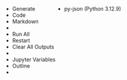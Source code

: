 <div data-keybinding-context="21" id="notebook-89f4d686-98d3-482e-acfa-db94cacb4e66" class="notebookOverlay notebook-editor notebook-editor-editable cell-title-toolbar-right cell-toolbar-click" data-parent-flow-to-element-id="notebook-editor-element-cdb34898-5d18-4cf5-a12c-7dc23715ff97" style="visibility: visible; display: block; position: absolute; overflow: hidden; top: 92px; left: 280px; width: 1640px; height: 594px;"><div class="notebook-toolbar-container" style="display: flex;"><div class="monaco-scrollable-element " role="presentation" style="position: relative; overflow: hidden;"><div class="notebook-toolbar-left" style="overflow: hidden;"><div class="monaco-toolbar"><div class="monaco-action-bar"><ul class="actions-container" role="toolbar"><li class="action-item menu-entry notebook-action-view-item" role="presentation" custom-hover="true"><a class="action-label codicon codicon-sparkle" role="button" aria-label="Start Chat to Generate Code (Ctrl+I)" tabindex="0"></a><a class="notebook-label">Generate</a></li><li class="action-item menu-entry notebook-action-view-item" role="presentation" custom-hover="true"><a class="action-label codicon codicon-add" role="button" aria-label="Add Code Cell"></a><a class="notebook-label">Code</a></li><li class="action-item menu-entry notebook-action-view-item" role="presentation" custom-hover="true"><a class="action-label codicon codicon-add" role="button" aria-label="Add Markdown Cell"></a><a class="notebook-label">Markdown</a></li><li class="action-item disabled" role="presentation"><a class="action-label codicon separator disabled" role="checkbox" aria-disabled="true" aria-label="" aria-checked="false"></a></li><li class="action-item menu-entry notebook-action-view-item" role="presentation" custom-hover="true"><a class="action-label codicon codicon-notebook-execute-all" role="button" aria-label="Run All"></a><a class="notebook-label">Run All</a></li><li class="action-item menu-entry notebook-action-view-item" role="presentation" custom-hover="true"><a class="action-label icon" role="button" aria-label="Restart Kernel" style="background-image: url(&quot;vscode-remote-resource://127.0.0.1:50325/stable-6609ac3d66f4eade5cf376d1cb76f13985724bcb/vscode-remote-resource?path=%2Fhome%2Fcrimson%2F.vscode-server%2Fextensions%2Fms-toolsai.jupyter-2025.2.0-linux-x64%2Fresources%2Fdark%2Frestart-kernel.svg&amp;tkn=2880279257-2884028022-2171033105-507336707&quot;);"></a><a class="notebook-label">Restart</a></li><li class="action-item menu-entry notebook-action-view-item" role="presentation" custom-hover="true"><a class="action-label codicon codicon-notebook-clear" role="button" aria-label="Clear All Outputs"></a><a class="notebook-label">Clear All Outputs</a></li><li class="action-item disabled" role="presentation"><a class="action-label codicon separator disabled" role="checkbox" aria-disabled="true" aria-label="" aria-checked="false"></a></li><li class="action-item menu-entry notebook-action-view-item" role="presentation" custom-hover="true"><a class="action-label codicon codicon-variable-group" role="button" aria-label="Open Jupyter Variables View"></a><a class="notebook-label">Jupyter Variables</a></li><li class="action-item menu-entry notebook-action-view-item" role="presentation" custom-hover="true"><a class="action-label codicon codicon-list-unordered" role="button" aria-label="Show Table Of Contents (Outline View)"></a><a class="notebook-label">Outline</a></li><li class="action-item" role="presentation"><div class="monaco-dropdown"><div class="dropdown-label"><a class="action-label codicon codicon-toolbar-more" custom-hover="true" aria-label="More Actions..."></a></div></div></li></ul></div></div></div><div role="presentation" aria-hidden="true" class="invisible scrollbar horizontal" style="position: absolute;"><div class="slider" style="position: absolute; top: 0px; left: 0px; height: 3px; transform: translate3d(0px, 0px, 0px); contain: strict;"></div></div><div role="presentation" aria-hidden="true" class="invisible scrollbar vertical" style="position: absolute;"><div class="slider" style="position: absolute; top: 0px; left: 0px; width: 10px; transform: translate3d(0px, 0px, 0px); contain: strict;"></div></div></div><div class="notebook-toolbar-right"><div class="monaco-toolbar"><div class="monaco-action-bar"><ul class="actions-container" role="toolbar"><li class="action-item kernel-action-view-item" role="presentation" custom-hover="true"><a class="action-label codicon codicon-notebook-kernel-select" role="button" aria-label="~/miniconda3/envs/py-json/bin/python" tabindex="0"></a><a class="kernel-label">py-json (Python 3.12.9)</a></li></ul></div></div></div></div><div class="notebook-sticky-scroll-container"></div><div class="cell-list-container" style="width: 1640px; height: 568px;"><style type="text/css" media="screen">
		.notebook-editor {
			--notebook-cell-output-font-size: 14px;
			--notebook-cell-input-preview-font-size: 14px;
			--notebook-cell-input-preview-font-family: Consolas, 'Courier New', monospace;
		}
		
.notebookOverlay .cell-list-container > .monaco-list > .monaco-scrollable-element > .monaco-list-rows > .markdown-cell-row div.cell.code { margin-left: 44px; }

			.monaco-workbench .notebookOverlay .monaco-list .monaco-list-row .cell-focus-indicator-left .codeOutput-focus-indicator {
				border-left: 3px solid transparent;
				border-radius: 4px;
				width: 0px;
				margin-left: 4px;
				border-color: var(--vscode-notebook-inactiveFocusedCellBorder) !important;
			}

			.monaco-workbench .notebookOverlay .monaco-list .monaco-list-row.focused .cell-focus-indicator-left .codeOutput-focus-indicator-container,
			.monaco-workbench .notebookOverlay .monaco-list .monaco-list-row .cell-output-hover .cell-focus-indicator-left .codeOutput-focus-indicator-container,
			.monaco-workbench .notebookOverlay .monaco-list .monaco-list-row .markdown-cell-hover .cell-focus-indicator-left .codeOutput-focus-indicator-container,
			.monaco-workbench .notebookOverlay .monaco-list .monaco-list-row:hover .cell-focus-indicator-left .codeOutput-focus-indicator-container {
				display: block;
			}

			.monaco-workbench .notebookOverlay .monaco-list .monaco-list-row .cell-focus-indicator-left .codeOutput-focus-indicator-container:hover .codeOutput-focus-indicator {
				border-left: 5px solid transparent;
				margin-left: 3px;
			}
			

			.monaco-workbench .notebookOverlay .monaco-list .monaco-list-row.focused .cell-inner-container.cell-output-focus .cell-focus-indicator-left .codeOutput-focus-indicator,
			.monaco-workbench .notebookOverlay .monaco-list:focus-within .monaco-list-row.focused .cell-inner-container .cell-focus-indicator-left .codeOutput-focus-indicator {
				border-color: var(--vscode-notebook-focusedCellBorder) !important;
			}

			.monaco-workbench .notebookOverlay .monaco-list .monaco-list-row .cell-inner-container .cell-focus-indicator-left .output-focus-indicator {
				margin-top: 3px;
			}
			
.monaco-workbench .notebookOverlay > .cell-list-container > .monaco-list > .monaco-scrollable-element > .monaco-list-rows > .monaco-list-row .cell-bottom-toolbar-container { display: flex; }
.monaco-workbench .notebookOverlay > .cell-list-container > .monaco-list > .monaco-scrollable-element > .monaco-list-rows > .view-zones .cell-list-top-cell-toolbar-container { display: flex; }
.notebookOverlay .cell-list-container > .monaco-list > .monaco-scrollable-element > .monaco-list-rows > .code-cell-row div.cell.code { margin-left: 44px; }
.notebookOverlay .cell-list-container > .monaco-list > .monaco-scrollable-element > .monaco-list-rows > .view-zones .code-cell-row div.cell.code { margin-left: 44px; }
.notebookOverlay .cell-list-container > .monaco-list > .monaco-scrollable-element > .monaco-list-rows > .view-zones .code-cell-row div.cell { margin-right: 16px; }
.notebookOverlay .cell-list-container > .monaco-list > .monaco-scrollable-element > .monaco-list-rows > .monaco-list-row div.cell { margin-right: 16px; }
.notebookOverlay .cell-list-container > .monaco-list > .monaco-scrollable-element > .monaco-list-rows > .monaco-list-row > .cell-inner-container { padding-top: 6px; }
.notebookOverlay .cell-list-container > .monaco-list > .monaco-scrollable-element > .monaco-list-rows > .markdown-cell-row > .cell-inner-container { padding-bottom: 6px; padding-top: 6px; }
.notebookOverlay .cell-list-container > .monaco-list > .monaco-scrollable-element > .monaco-list-rows > .markdown-cell-row > .cell-inner-container.webview-backed-markdown-cell { padding: 0; }
.notebookOverlay .cell-list-container > .monaco-list > .monaco-scrollable-element > .monaco-list-rows > .markdown-cell-row > .webview-backed-markdown-cell.markdown-cell-edit-mode .cell.code { padding-bottom: 6px; padding-top: 6px; }
.notebookOverlay .output { margin: 0px 16px 0px 44px; }
.notebookOverlay .output { width: calc(100% - 60px); }
.notebookOverlay .cell-list-container > .monaco-list > .monaco-scrollable-element > .monaco-list-rows > .monaco-list-row .cell-comment-container { left: 44px; }
.notebookOverlay .cell-list-container > .monaco-list > .monaco-scrollable-element > .monaco-list-rows > .monaco-list-row .cell-comment-container { width: calc(100% - 60px); }
.monaco-workbench .notebookOverlay .output .output-collapse-container .expandButton { left: -36px; }
.monaco-workbench .notebookOverlay .output .output-collapse-container .expandButton {
			position: absolute;
			width: 36px;
			padding: 6px 0px;
		}
.notebookOverlay .output-show-more-container { margin: 0px 16px 0px 44px; }
.notebookOverlay .output-show-more-container { width: calc(100% - 60px); }
.notebookOverlay .cell-list-container > .monaco-list > .monaco-scrollable-element > .monaco-list-rows > .monaco-list-row div.cell.markdown { padding-left: 36px; }
.monaco-workbench .notebookOverlay > .cell-list-container .notebook-folding-indicator { left: 16px; }
.notebookOverlay > .cell-list-container .notebook-folded-hint { left: 52px; }
.notebookOverlay .monaco-list .monaco-list-row :not(.webview-backed-markdown-cell) .cell-focus-indicator-top { height: 6px; }
.notebookOverlay .monaco-list .monaco-list-row .cell-focus-indicator-side { bottom: 18px; }
.notebookOverlay .monaco-list .monaco-list-row.code-cell-row .cell-focus-indicator-left { width: 44px; }
.notebookOverlay .monaco-list .monaco-list-row.markdown-cell-row .cell-focus-indicator-left { width: 8px; }
.notebookOverlay .monaco-list .monaco-list-row .cell-focus-indicator.cell-focus-indicator-right { width: 16px; }
.notebookOverlay .monaco-list .monaco-list-row .cell-focus-indicator-bottom { height: 6px; }
.notebookOverlay .monaco-list .monaco-list-row .cell-shadow-container-bottom { top: 6px; }

			.notebookOverlay .monaco-list .monaco-list-row:has(+ .monaco-list-row.selected) .cell-focus-indicator-bottom {
				height: 24px;
			}
		

			.notebookOverlay .monaco-list .monaco-list-row.code-cell-row.nb-multiCellHighlight:has(+ .monaco-list-row.nb-multiCellHighlight) .cell-focus-indicator-bottom {
				height: 24px;
				background-color: var(--vscode-notebook-symbolHighlightBackground) !important;
			}

			.notebookOverlay .monaco-list .monaco-list-row.markdown-cell-row.nb-multiCellHighlight:has(+ .monaco-list-row.nb-multiCellHighlight) .cell-focus-indicator-bottom {
				height: 18px;
				background-color: var(--vscode-notebook-symbolHighlightBackground) !important;
			}
		

			.monaco-workbench .notebookOverlay > .cell-list-container > .monaco-list > .monaco-scrollable-element > .monaco-list-rows > .monaco-list-row .input-collapse-container .cell-collapse-preview {
				line-height: 28px;
			}

			.monaco-workbench .notebookOverlay > .cell-list-container > .monaco-list > .monaco-scrollable-element > .monaco-list-rows > .monaco-list-row .input-collapse-container .cell-collapse-preview .monaco-tokenized-source {
				max-height: 28px;
			}
		
.monaco-workbench .notebookOverlay > .cell-list-container > .monaco-list > .monaco-scrollable-element > .monaco-list-rows > .monaco-list-row .cell-bottom-toolbar-container .monaco-toolbar { height: 18px }
.monaco-workbench .notebookOverlay > .cell-list-container > .monaco-list > .monaco-scrollable-element > .monaco-list-rows > .view-zones .cell-list-top-cell-toolbar-container .monaco-toolbar { height: 18px }
.monaco-workbench .notebookOverlay.cell-title-toolbar-right > .cell-list-container > .monaco-list > .monaco-scrollable-element > .monaco-list-rows > .monaco-list-row .cell-title-toolbar {
			right: 42px;
		}
		.monaco-workbench .notebookOverlay.cell-title-toolbar-left > .cell-list-container > .monaco-list > .monaco-scrollable-element > .monaco-list-rows > .monaco-list-row .cell-title-toolbar {
			left: 60px;
		}
		.monaco-workbench .notebookOverlay.cell-title-toolbar-hidden > .cell-list-container > .monaco-list > .monaco-scrollable-element > .monaco-list-rows > .monaco-list-row .cell-title-toolbar {
			display: none;
		}

		.monaco-workbench .notebookOverlay .output > div.foreground.output-inner-container {
			padding: 4px 8px;
		}
		.monaco-workbench .notebookOverlay > .cell-list-container > .monaco-list > .monaco-scrollable-element > .monaco-list-rows > .monaco-list-row .output-collapse-container {
			padding: 4px 8px;
		}
		

		.monaco-workbench .notebookOverlay .cell-chat-part {
			margin: 0 16px 6px 4px;
		}
		</style><div class="cell-list-insertion-indicator" style="opacity: 0;"></div><div class="monaco-list list_id_5 mouse-support selection-single element-focused last-focused" tabindex="0" role="list" aria-label="Notebook
Use Alt+F1 for accessibility help" aria-multiselectable="true" data-keybinding-context="22" style="visibility: initial;" aria-activedescendant="list_id_5_2"><div class="monaco-scrollable-element " role="presentation" style="position: relative; overflow: hidden;"><div class="monaco-list-rows" style="overflow: hidden; left: 0px; top: 0px; height: 3468px;"><div id="77a5ae33-e686-4c66-9f29-e3485311893e" style="height: 13986px; position: absolute; width: 100%; top: -4849px; visibility: visible;"><iframe name="77a5ae33-e686-4c66-9f29-e3485311893e" class="webview ready" sandbox="allow-scripts allow-same-origin allow-forms allow-pointer-lock allow-downloads" allow="cross-origin-isolated; autoplay; clipboard-read; clipboard-write" style="border: none; width: 100%; height: 100%; pointer-events: auto;" src="vscode-webview://1fr927lugiqfc23fga02vsi01nboo650rr3ao07b3u2h1mpjs7ou/index.html?id=77a5ae33-e686-4c66-9f29-e3485311893e&amp;origin=d9235619-2e99-424e-9c0b-298ea829f913&amp;swVersion=4&amp;extensionId=&amp;platform=electron&amp;vscode-resource-base-authority=vscode-resource.vscode-cdn.net&amp;parentOrigin=vscode-file%3A%2F%2Fvscode-app&amp;remoteAuthority=wsl%2Bubuntu-22.04&amp;purpose=notebookRenderer"></iframe></div><div class="view-zones" role="presentation" aria-hidden="true" style="position: absolute; width: 100%;"><div notebook-view-zone="1" style="position: absolute; width: 100%; display: block; top: 0px; height: 18px;"><div class="cell-list-top-cell-toolbar-container emptyNotebook"><div class="monaco-toolbar"><div class="monaco-action-bar"><ul class="actions-container" role="toolbar"><li class="action-item menu-entry" role="presentation" custom-hover="true"><a class="action-label" role="button" aria-label="Start Chat to Generate Code" tabindex="0"><span class="codicon codicon-sparkle"></span> Generate</a></li><li class="action-item menu-entry" role="presentation" custom-hover="true"><a class="action-label" role="button" aria-label="Add Code Cell"><span class="codicon codicon-add"></span> Code</a></li><li class="action-item menu-entry" role="presentation" custom-hover="true"><a class="action-label" role="button" aria-label="Add Markdown Cell"><span class="codicon codicon-add"></span> Markdown</a></li></ul></div></div></div></div></div><div class="webview-cover" style="display: none; height: 594px; width: 1640px; transform: translateY(0px);"></div><div class="monaco-list-row markdown-cell-row" role="listitem" data-index="0" data-last-element="false" data-parity="even" aria-setsize="8" aria-posinset="1" id="list_id_5_0" aria-selected="false" aria-label="markdown cell" aria-describedby="aria-markup-cell-edd8dea8-b570-4bee-be6d-30b0d51aeacb" draggable="false" style="top: 18px;"><div class="cell-inner-container webview-backed-markdown-cell cell-has-toolbar-actions" data-keybinding-context="61"><div class="cell-title-toolbar" style="top: -14px;"><div class="monaco-toolbar"><div class="monaco-action-bar"><ul class="actions-container" role="toolbar"><li class="action-item menu-entry" role="presentation" custom-hover="true"><a class="action-label codicon codicon-notebook-execute" role="button" aria-label="Run Cells In Section" tabindex="0"></a></li><li class="action-item menu-entry" role="presentation" custom-hover="true"><a class="action-label codicon codicon-notebook-edit" role="button" aria-label="Edit Cell (Enter)"></a></li><li class="action-item menu-entry" role="presentation" custom-hover="true"><a class="action-label codicon codicon-notebook-split-cell" role="button" aria-label="Split Cell (Ctrl+Shift+-)"></a></li><li class="action-item" role="presentation"><div class="monaco-dropdown"><div class="dropdown-label"><a class="action-label codicon codicon-toolbar-more" custom-hover="true" aria-label="More Actions..."></a></div></div></li></ul></div></div><div class="monaco-toolbar cell-delete-toolbar"><div class="monaco-action-bar"><ul class="actions-container" role="toolbar"><li class="action-item menu-entry" role="presentation" custom-hover="true"><a class="action-label codicon codicon-notebook-delete-cell" role="button" aria-label="Delete Cell (D D)" tabindex="0"></a></li></ul></div></div></div><div class="cell-focus-indicator cell-focus-indicator-top"></div><div class="cell-focus-indicator cell-focus-indicator-side cell-focus-indicator-left" style="height: 110px; transform: translateY(6px);"><div class="notebook-folding-indicator mouseover" style=""><span class="codicon codicon-notebook-expanded"></span></div><div class="codeOutput-focus-indicator-container" style="height: 98px;"><div class="codeOutput-focus-indicator code-focus-indicator"></div></div><div class="codeOutput-focus-indicator-container"><div class="codeOutput-focus-indicator output-focus-indicator"></div></div></div><div class="cell-focus-indicator cell-focus-indicator-side cell-focus-indicator-right" style="height: 110px; transform: translateY(6px);"></div><div class="cell code"><div class="cell-editor-part" style="display: none;" aria-hidden="true"><div class="cell-chat-part"></div><div class="cell-editor-container" style="--vscode-editorCodeLens-lineHeight: 16px; --vscode-editorCodeLens-fontSize: 12px; --vscode-editorCodeLens-fontFeatureSettings: &quot;liga&quot; off, &quot;calt&quot; off;"></div><div class="cell-statusbar-container" tabindex="-1" style="width: 1580px;"><div class="cell-status-left"><div class="cell-contributed-items cell-contributed-items-left"></div></div><div class="cell-status-right"><div class="cell-contributed-items cell-contributed-items-right"><div class="cell-status-item cell-status-item-has-command" aria-label="markdown" role="" custom-hover="true" tabindex="0" style="max-width: 790px;">markdown</div></div></div></div></div><div class="input-collapse-container" aria-hidden="true" style="display: none;"></div></div><div class="cell-comment-container review-widget" style="top: 110px;"></div><div class="cell markdown" id="aria-markup-cell-edd8dea8-b570-4bee-be6d-30b0d51aeacb" aria-hidden="false" style="height: 1px; overflow: hidden; position: absolute; top: 100000px; left: 10000px;"></div><div class="cell-bottom-toolbar-container" style="transform: translateY(101px);"><div class="monaco-toolbar"><div class="monaco-action-bar"><ul class="actions-container" role="toolbar"><li class="action-item menu-entry" role="presentation" custom-hover="true"><a class="action-label" role="button" aria-label="Start Chat to Generate Code (Ctrl+I)" tabindex="0"><span class="codicon codicon-sparkle"></span> Generate</a></li><li class="action-item menu-entry" role="presentation" custom-hover="true"><a class="action-label" role="button" aria-label="Add Code Cell"><span class="codicon codicon-add"></span> Code</a></li><li class="action-item menu-entry" role="presentation" custom-hover="true"><a class="action-label" role="button" aria-label="Add Markdown Cell"><span class="codicon codicon-add"></span> Markdown</a></li></ul></div></div></div><div class="cell-focus-indicator cell-focus-indicator-bottom" style="transform: translateY(110px);"></div><div class="notebook-folded-hint" aria-hidden="true" style="display: none;"></div></div><div class="cell-decoration"></div></div><div class="monaco-list-row markdown-cell-row" role="listitem" data-index="1" data-last-element="false" data-parity="odd" aria-setsize="8" aria-posinset="2" id="list_id_5_1" aria-selected="false" aria-label="markdown cell" aria-describedby="aria-markup-cell-040088ab-d7fc-402b-8ab9-ecba28d13362" draggable="false" style="top: 146px;"><div class="cell-inner-container webview-backed-markdown-cell cell-has-toolbar-actions markdown-cell-edit-mode" data-keybinding-context="164"><div class="cell-title-toolbar" style="top: -14px;"><div class="monaco-toolbar"><div class="monaco-action-bar"><ul class="actions-container" role="toolbar"><li class="action-item menu-entry" role="presentation" custom-hover="true"><a class="action-label codicon codicon-notebook-execute" role="button" aria-label="Run Cells In Section" tabindex="0"></a></li><li class="action-item menu-entry" role="presentation" custom-hover="true"><a class="action-label codicon codicon-notebook-stop-edit" role="button" aria-label="Stop Editing Cell (Ctrl+Alt+Enter)"></a></li><li class="action-item menu-entry" role="presentation" custom-hover="true"><a class="action-label codicon codicon-notebook-split-cell" role="button" aria-label="Split Cell (Ctrl+Shift+-)"></a></li><li class="action-item" role="presentation"><div class="monaco-dropdown"><div class="dropdown-label"><a class="action-label codicon codicon-toolbar-more" custom-hover="true" aria-label="More Actions..."></a></div></div></li></ul></div></div><div class="monaco-toolbar cell-delete-toolbar"><div class="monaco-action-bar"><ul class="actions-container" role="toolbar"><li class="action-item menu-entry" role="presentation" custom-hover="true"><a class="action-label codicon codicon-notebook-delete-cell" role="button" aria-label="Delete Cell (D D)" tabindex="0"></a></li></ul></div></div></div><div class="cell-focus-indicator cell-focus-indicator-top"></div><div class="cell-focus-indicator cell-focus-indicator-side cell-focus-indicator-left" style="height: 107px; transform: translateY(6px);"><div class="notebook-folding-indicator mouseover" style=""><span class="codicon codicon-notebook-expanded"></span></div><div class="codeOutput-focus-indicator-container" style="height: 95px;"><div class="codeOutput-focus-indicator code-focus-indicator"></div></div><div class="codeOutput-focus-indicator-container"><div class="codeOutput-focus-indicator output-focus-indicator"></div></div></div><div class="cell-focus-indicator cell-focus-indicator-side cell-focus-indicator-right" style="height: 107px; transform: translateY(6px);"></div><div class="cell code"><div class="cell-editor-part" style="" data-keybinding-context="193"><div class="cell-chat-part"></div><div class="cell-editor-container" style="--vscode-editorCodeLens-lineHeight: 16px; --vscode-editorCodeLens-fontSize: 12px; --vscode-editorCodeLens-fontFeatureSettings: &quot;liga&quot; off, &quot;calt&quot; off;" data-keybinding-context="194" data-mode-id="markdown"><div class="monaco-editor no-user-select  showUnused showDeprecated vs-dark" role="code" data-uri="vscode-notebook-cell://wsl%2Bubuntu-22.04/home/crimson/manager/crimson/py-json/example/dumps/object_safe.ipynb#X13sdnNjb2RlLXJlbW90ZQ%3D%3D" style="width: 1580px; height: 73px;"><div data-mprt="3" class="overflow-guard" style="width: 1580px; height: 73px;"><textarea data-mprt="7" class="inputarea monaco-mouse-cursor-text" wrap="off" autocorrect="off" autocapitalize="off" autocomplete="off" spellcheck="false" aria-label="The editor is not accessible at this time. To enable screen reader optimized mode, use Shift+Alt+F1" aria-required="false" tabindex="0" role="textbox" aria-roledescription="editor" aria-multiline="true" aria-autocomplete="both" style="tab-size: 30.7969px; font-family: Consolas, &quot;Courier New&quot;, monospace; font-weight: normal; font-size: 14px; font-feature-settings: &quot;liga&quot; 0, &quot;calt&quot; 0; font-variation-settings: normal; line-height: 19px; letter-spacing: 0px; top: 50px; left: 430px; width: 1px; height: 1px;"></textarea><div style="position: absolute; top: 0px; left: 0px; width: 0px; height: 0px;" class="monaco-editor-background textAreaCover margin"></div><div class="margin" role="presentation" aria-hidden="true" style="position: absolute; transform: translate3d(0px, 0px, 0px); contain: strict; top: 0px; height: 73px; width: 58px;"><div class="glyph-margin" style="left: 0px; width: 19px; height: 73px;"></div><div class="margin-view-zones" role="presentation" aria-hidden="true" style="position: absolute;"></div><div class="margin-view-overlays" role="presentation" aria-hidden="true" style="position: absolute; font-family: Consolas, &quot;Courier New&quot;, monospace; font-weight: normal; font-size: 14px; font-feature-settings: &quot;liga&quot; 0, &quot;calt&quot; 0; font-variation-settings: normal; line-height: 19px; letter-spacing: 0px; width: 58px; height: 73px;"><div style="top:12px;height:19px;"><div class="line-numbers" style="left:19px;width:23px;">1</div></div><div style="top:31px;height:19px;"><div class="line-numbers" style="left:19px;width:23px;">2</div></div><div style="top:50px;height:19px;"><div class="current-line" style="width:58px"></div><div class="line-numbers active-line-number" style="left:19px;width:23px;">3</div></div></div><div class="glyph-margin-widgets" style="position: absolute; top: 0px;"></div></div><div class="monaco-scrollable-element editor-scrollable vs-dark" role="presentation" data-mprt="6" style="position: absolute; overflow: hidden; left: 58px; width: 1522px; height: 73px;"><div class="lines-content monaco-editor-background" style="position: absolute; overflow: hidden; width: 1.67772e+07px; height: 1.67772e+07px; transform: translate3d(0px, 0px, 0px); contain: strict; top: 0px; left: 0px;"><div class="view-overlays" role="presentation" aria-hidden="true" style="position: absolute; font-family: Consolas, &quot;Courier New&quot;, monospace; font-weight: normal; font-size: 14px; font-feature-settings: &quot;liga&quot; 0, &quot;calt&quot; 0; font-variation-settings: normal; line-height: 19px; letter-spacing: 0px; height: 0px; width: 1522px;"><div style="top:12px;height:19px;"></div><div style="top:31px;height:19px;"></div><div style="top:50px;height:19px;"></div></div><div role="presentation" aria-hidden="true" class="view-rulers"></div><div class="view-zones" role="presentation" aria-hidden="true" style="position: absolute;"></div><div class="view-lines monaco-mouse-cursor-text" role="presentation" aria-hidden="true" data-mprt="8" style="position: absolute; font-family: Consolas, &quot;Courier New&quot;, monospace; font-weight: normal; font-size: 14px; font-feature-settings: &quot;liga&quot; 0, &quot;calt&quot; 0; font-variation-settings: normal; line-height: 19px; letter-spacing: 0px; width: 1522px; height: 73px;"><div style="top:12px;height:19px;" class="view-line"><span><span class="mtk6 mtkb">###&nbsp;Setup</span></span></div><div style="top:31px;height:19px;" class="view-line"><span><span></span></span></div><div style="top:50px;height:19px;" class="view-line"><span><span class="mtk1">필요한&nbsp;모듈을을&nbsp;import하고,&nbsp;test용&nbsp;data를&nbsp;준비한다.</span></span></div></div><div data-mprt="1" class="contentWidgets" style="position: absolute; top: 0px;"></div><div role="presentation" aria-hidden="true" class="cursors-layer cursor-line-style cursor-solid"><div class="cursor  monaco-mouse-cursor-text " style="height: 19px; top: 50px; left: 371px; font-family: Consolas, &quot;Courier New&quot;, monospace; font-weight: normal; font-size: 14px; font-feature-settings: &quot;liga&quot; 0, &quot;calt&quot; 0; font-variation-settings: normal; line-height: 19px; letter-spacing: 0px; display: block; visibility: hidden; padding-left: 1px; width: 2px;"></div></div></div><div role="presentation" aria-hidden="true" class="invisible scrollbar horizontal" style="position: absolute; width: 1508px; height: 12px; left: 0px; bottom: 0px;"><div class="slider" style="position: absolute; top: 0px; left: 0px; height: 12px; transform: translate3d(0px, 0px, 0px); contain: strict; width: 1508px;"></div></div><canvas class="decorationsOverviewRuler" aria-hidden="true" width="0" height="0" style="position: absolute; transform: translate3d(0px, 0px, 0px); contain: strict; top: 0px; right: 0px; width: 14px; height: 73px; display: none;"></canvas><div role="presentation" aria-hidden="true" class="invisible scrollbar vertical" style="position: absolute; width: 14px; height: 73px; right: 0px; top: 0px;"><div class="slider" style="position: absolute; top: 0px; left: 0px; width: 14px; transform: translate3d(0px, 0px, 0px); contain: strict; height: 73px;"></div></div></div><div role="presentation" aria-hidden="true" style="width: 1580px;"></div><div data-mprt="4" class="overlayWidgets" style="width: 1580px;"><div class="defineKeybindingWidget" widgetid="editor.contrib.defineKeybindingWidget" style="display: none; width: 400px; height: 110px; background-color: var(--vscode-editorWidget-background); color: var(--vscode-editorWidget-foreground); box-shadow: 0 2px 8px var(--vscode-widget-shadow); position: absolute;"><div class="message">Press desired key combination and then press ENTER.</div><div class="settings-header-widget"><div class="settings-search-container"><div class="settings-search-input"><div class="monaco-inputbox idle" data-keybinding-context="195" style="background-color: var(--vscode-input-background); color: var(--vscode-input-foreground); border: 1px solid var(--vscode-input-border, transparent);"><div class="ibwrapper"><input class="input empty" autocorrect="off" autocapitalize="off" spellcheck="false" type="text" wrap="off" aria-label="Press desired key combination and then press ENTER." aria-live="off" style="background-color: inherit; color: var(--vscode-input-foreground);"></div></div></div></div><div class="settings-search-controls"></div></div><div class="output"></div><div class="existing"></div></div><div class="monaco-hover fade-in hidden" tabindex="0" role="tooltip" widgetid="editor.contrib.modesGlyphHoverWidget" style="position: absolute;"><div class="monaco-scrollable-element " role="presentation" style="position: relative; overflow: hidden;"><div class="monaco-hover-content" style="overflow: hidden;"></div><div role="presentation" aria-hidden="true" class="invisible scrollbar horizontal" style="position: absolute;"><div class="slider" style="position: absolute; top: 0px; left: 0px; height: 10px; transform: translate3d(0px, 0px, 0px); contain: strict;"></div></div><div role="presentation" aria-hidden="true" class="invisible scrollbar vertical" style="position: absolute;"><div class="slider" style="position: absolute; top: 0px; left: 0px; width: 10px; transform: translate3d(0px, 0px, 0px); contain: strict;"></div></div><div class="shadow"></div><div class="shadow"></div><div class="shadow"></div></div></div></div><div data-mprt="9" class="minimap slider-mouseover" role="presentation" aria-hidden="true" style="position: absolute; left: 0px; width: 0px; height: 73px;"><div class="minimap-shadow-hidden" style="height: 73px;"></div><canvas width="0" height="73" style="position: absolute; left: 0px; width: 0px; height: 73px;"></canvas><canvas class="minimap-decorations-layer" width="0" height="73" style="position: absolute; left: 0px; width: 0px; height: 73px;"></canvas><div class="minimap-slider" style="position: absolute; transform: translate3d(0px, 0px, 0px); contain: strict; width: 0px;"><div class="minimap-slider-horizontal" style="position: absolute; width: 0px; height: 0px;"></div></div></div><div role="presentation" aria-hidden="true" class="blockDecorations-container"></div></div><div data-mprt="2" class="overflowingContentWidgets"><div class="monaco-resizable-hover" widgetid="editor.contrib.resizableContentHoverWidget" style="position: fixed; height: 27px; width: 150px; z-index: 50; display: none; visibility: hidden; max-width: 1920px;"><div class="monaco-sash vertical" style="left: 148px;"></div><div class="monaco-sash vertical" style="left: -2px;"></div><div class="monaco-sash orthogonal-edge-north horizontal" style="top: -2px;"><div class="orthogonal-drag-handle start"></div><div class="orthogonal-drag-handle end"></div></div><div class="monaco-sash orthogonal-edge-south horizontal" style="top: 25px;"><div class="orthogonal-drag-handle start"></div><div class="orthogonal-drag-handle end"></div></div><div class="monaco-hover fade-in hidden" tabindex="0" role="tooltip"><div class="monaco-scrollable-element " role="presentation" style="position: relative; overflow: hidden;"><div class="monaco-hover-content" style="overflow: hidden;"></div><div role="presentation" aria-hidden="true" class="invisible scrollbar horizontal" style="position: absolute;"><div class="slider" style="position: absolute; top: 0px; left: 0px; height: 10px; transform: translate3d(0px, 0px, 0px); contain: strict;"></div></div><div role="presentation" aria-hidden="true" class="invisible scrollbar vertical" style="position: absolute;"><div class="slider" style="position: absolute; top: 0px; left: 0px; width: 10px; transform: translate3d(0px, 0px, 0px); contain: strict;"></div></div><div class="shadow"></div><div class="shadow"></div><div class="shadow"></div></div></div></div></div><div data-mprt="5" class="overflowingOverlayWidgets"></div></div></div><div class="cell-statusbar-container" tabindex="-1" style="width: 1580px;"><div class="cell-status-left"><div class="cell-contributed-items cell-contributed-items-left"></div></div><div class="cell-status-right"><div class="cell-contributed-items cell-contributed-items-right"><div class="cell-status-item cell-status-item-has-command" aria-label="markdown" role="" custom-hover="true" tabindex="0" style="max-width: 790px;">markdown</div></div></div></div></div><div class="input-collapse-container" aria-hidden="true" style="display: none;"></div></div><div class="cell-comment-container review-widget" style="top: 101px;"></div><div class="cell markdown" id="aria-markup-cell-040088ab-d7fc-402b-8ab9-ecba28d13362" aria-hidden="true" style="height: 1px; overflow: hidden; position: absolute; top: 100000px; left: 10000px;"></div><div class="cell-bottom-toolbar-container" style="transform: translateY(98px);"><div class="monaco-toolbar"><div class="monaco-action-bar"><ul class="actions-container" role="toolbar"><li class="action-item menu-entry" role="presentation" custom-hover="true"><a class="action-label" role="button" aria-label="Start Chat to Generate Code (Ctrl+I)" tabindex="0"><span class="codicon codicon-sparkle"></span> Generate</a></li><li class="action-item menu-entry" role="presentation" custom-hover="true"><a class="action-label" role="button" aria-label="Add Code Cell"><span class="codicon codicon-add"></span> Code</a></li><li class="action-item menu-entry" role="presentation" custom-hover="true"><a class="action-label" role="button" aria-label="Add Markdown Cell"><span class="codicon codicon-add"></span> Markdown</a></li></ul></div></div></div><div class="cell-focus-indicator cell-focus-indicator-bottom" style="transform: translateY(107px);"></div><div class="notebook-folded-hint" aria-hidden="true" style="display: none;"></div></div><div class="cell-decoration"></div></div><div class="monaco-list-row code-cell-row selected focused" role="listitem" data-index="2" data-last-element="false" data-parity="even" aria-setsize="8" aria-posinset="3" id="list_id_5_2" aria-selected="true" aria-label="code cell" draggable="false" style="top: 271px;"><div class="cell-inner-container cell-has-toolbar-actions" data-keybinding-context="46"><div class="cell-focus-indicator cell-focus-indicator-top"></div><div class="cell-title-toolbar" style="top: -14px;"><div class="monaco-toolbar"><div class="monaco-action-bar"><ul class="actions-container" role="toolbar"><li class="action-item menu-entry" role="presentation" custom-hover="true"><a class="action-label codicon codicon-debug-line-by-line" role="button" aria-label="Run by Line (F10)" tabindex="0"></a></li><li class="action-item menu-entry" role="presentation" custom-hover="true"><a class="action-label codicon codicon-notebook-execute-above" role="button" aria-label="Execute Above Cells"></a></li><li class="action-item menu-entry" role="presentation" custom-hover="true"><a class="action-label codicon codicon-notebook-execute-below" role="button" aria-label="Execute Cell and Below"></a></li><li class="action-item menu-entry" role="presentation" custom-hover="true"><a class="action-label codicon codicon-notebook-split-cell" role="button" aria-label="Split Cell (Ctrl+Shift+-)"></a></li><li class="action-item" role="presentation"><div class="monaco-dropdown"><div class="dropdown-label"><a class="action-label codicon codicon-toolbar-more" custom-hover="true" aria-label="More Actions..."></a></div></div></li></ul></div></div><div class="monaco-toolbar cell-delete-toolbar"><div class="monaco-action-bar"><ul class="actions-container" role="toolbar"><li class="action-item menu-entry" role="presentation" custom-hover="true"><a class="action-label codicon codicon-notebook-delete-cell" role="button" aria-label="Delete Cell (D D)" tabindex="0"></a></li></ul></div></div></div><div class="cell-focus-indicator cell-focus-indicator-side cell-focus-indicator-left" draggable="true" style="transform: translateY(6px); height: 703px;"><div class="execution-count-label" title="Execution Order" style="top: 269px;">[2]</div><div class="codeOutput-focus-indicator-container" draggable="true" style="height: 703px;"><div class="codeOutput-focus-indicator code-focus-indicator"></div></div><div class="codeOutput-focus-indicator-container" draggable="true" style="height: 0px;"><div class="codeOutput-focus-indicator output-focus-indicator"></div></div></div><div class="cell-chat-part"></div><div class="cell code"><div class="run-button-container" style="top: 0px;"><div class="monaco-toolbar"><div class="monaco-action-bar"><ul class="actions-container" role="toolbar"><li class="action-item monaco-dropdown-with-primary" role="presentation"><div class="action-container menu-entry" role="button" aria-disabled="false" custom-hover="true" tabindex="0"><a class="action-label codicon codicon-notebook-execute" role="button" aria-label="Execute Cell (Ctrl+Alt+Enter)"></a></div><div class="dropdown-action-container"><div class="monaco-dropdown"><div class="dropdown-label"><a class="action-label codicon codicon-chevron-down notebook-cell-run-toolbar" custom-hover="true" aria-label="More..."></a></div></div></div></li></ul></div></div></div><div class="input-collapse-container" aria-hidden="true" style="display: none;"><div class="monaco-progress-container" role="progressbar" aria-valuemin="0" aria-hidden="true" style="display: none;"><div class="progress-bit" style="background-color: var(--vscode-progressBar-background);"></div></div><div class="collapsed-execution-icon"></div></div><div class="cell-editor-part" data-keybinding-context="47" style="top: 0px;"><div class="cell-editor-container" data-keybinding-context="48" style="--vscode-editorCodeLens-lineHeight: 16px; --vscode-editorCodeLens-fontSize: 12px; --vscode-editorCodeLens-fontFeatureSettings: &quot;liga&quot; off, &quot;calt&quot; off;" data-mode-id="python"><div class="monaco-editor no-user-select  showUnused showDeprecated vs-dark" role="code" data-uri="vscode-notebook-cell://wsl%2Bubuntu-22.04/home/crimson/manager/crimson/py-json/example/dumps/object_safe.ipynb#W1sdnNjb2RlLXJlbW90ZQ%3D%3D" style="width: 1580px; height: 568px;"><div data-mprt="3" class="overflow-guard" style="width: 1580px; height: 568px;"><textarea data-mprt="7" class="inputarea monaco-mouse-cursor-text" wrap="off" autocorrect="off" autocapitalize="off" autocomplete="off" spellcheck="false" aria-label="The editor is not accessible at this time. To enable screen reader optimized mode, use Shift+Alt+F1" aria-required="false" tabindex="0" role="textbox" aria-roledescription="editor" aria-multiline="true" aria-autocomplete="both" style="tab-size: 30.7969px; font-family: Consolas, &quot;Courier New&quot;, monospace; font-weight: normal; font-size: 14px; font-feature-settings: &quot;liga&quot; 0, &quot;calt&quot; 0; font-variation-settings: normal; line-height: 19px; letter-spacing: 0px; top: 12px; left: 566px; width: 1px; height: 1px;"></textarea><div style="position: absolute; top: 0px; left: 0px; width: 0px; height: 0px;" class="monaco-editor-background textAreaCover margin"></div><div class="margin" role="presentation" aria-hidden="true" style="position: absolute; transform: translate3d(0px, 0px, 0px); contain: strict; top: 0px; height: 681px; width: 58px;"><div class="glyph-margin" style="left: 0px; width: 19px; height: 681px;"></div><div class="margin-view-zones" role="presentation" aria-hidden="true" style="position: absolute;"></div><div class="margin-view-overlays" role="presentation" aria-hidden="true" style="position: absolute; font-family: Consolas, &quot;Courier New&quot;, monospace; font-weight: normal; font-size: 14px; font-feature-settings: &quot;liga&quot; 0, &quot;calt&quot; 0; font-variation-settings: normal; line-height: 19px; letter-spacing: 0px; width: 58px; height: 681px;"><div style="top:107px;height:19px;"><div class="line-numbers" style="left:19px;width:23px;">6</div></div><div style="top:126px;height:19px;"><div class="line-numbers" style="left:19px;width:23px;">7</div></div><div style="top:145px;height:19px;"><div class="line-numbers" style="left:19px;width:23px;">8</div></div><div style="top:164px;height:19px;"><div class="line-numbers" style="left:19px;width:23px;">9</div></div><div style="top:183px;height:19px;"><div class="line-numbers" style="left:19px;width:23px;">10</div></div><div style="top:202px;height:19px;"><div class="line-numbers" style="left:19px;width:23px;">11</div></div><div style="top:221px;height:19px;"><div class="cldr codicon codicon-folding-expanded" title="Click to collapse the range." style="left:42px;width:16px;"></div><div class="line-numbers" style="left:19px;width:23px;">12</div></div><div style="top:240px;height:19px;"><div class="line-numbers" style="left:19px;width:23px;">13</div></div><div style="top:259px;height:19px;"><div class="line-numbers" style="left:19px;width:23px;">14</div></div><div style="top:278px;height:19px;"><div class="line-numbers" style="left:19px;width:23px;">15</div></div><div style="top:297px;height:19px;"><div class="line-numbers" style="left:19px;width:23px;">16</div></div><div style="top:316px;height:19px;"><div class="line-numbers" style="left:19px;width:23px;">17</div></div><div style="top:335px;height:19px;"><div class="line-numbers" style="left:19px;width:23px;">18</div></div><div style="top:354px;height:19px;"><div class="cldr codicon codicon-folding-expanded" title="Click to collapse the range." style="left:42px;width:16px;"></div><div class="line-numbers" style="left:19px;width:23px;">19</div></div><div style="top:373px;height:19px;"><div class="cldr codicon codicon-folding-expanded" title="Click to collapse the range." style="left:42px;width:16px;"></div><div class="line-numbers" style="left:19px;width:23px;">20</div></div><div style="top:392px;height:19px;"><div class="cldr codicon codicon-folding-expanded" title="Click to collapse the range." style="left:42px;width:16px;"></div><div class="line-numbers" style="left:19px;width:23px;">21</div></div><div style="top:411px;height:19px;"><div class="cldr codicon codicon-folding-expanded" title="Click to collapse the range." style="left:42px;width:16px;"></div><div class="line-numbers" style="left:19px;width:23px;">22</div></div><div style="top:430px;height:19px;"><div class="line-numbers" style="left:19px;width:23px;">23</div></div><div style="top:449px;height:19px;"><div class="line-numbers" style="left:19px;width:23px;">24</div></div><div style="top:468px;height:19px;"><div class="line-numbers" style="left:19px;width:23px;">25</div></div><div style="top:487px;height:19px;"><div class="line-numbers" style="left:19px;width:23px;">26</div></div><div style="top:506px;height:19px;"><div class="line-numbers" style="left:19px;width:23px;">27</div></div><div style="top:525px;height:19px;"><div class="cldr codicon codicon-folding-expanded" title="Click to collapse the range." style="left:42px;width:16px;"></div><div class="line-numbers" style="left:19px;width:23px;">28</div></div><div style="top:544px;height:19px;"><div class="line-numbers" style="left:19px;width:23px;">29</div></div><div style="top:563px;height:19px;"><div class="line-numbers" style="left:19px;width:23px;">30</div></div><div style="top:12px;height:19px;"><div class="current-line" style="width:58px"></div><div class="line-numbers active-line-number" style="left:19px;width:23px;">1</div></div><div style="top:31px;height:19px;"><div class="line-numbers" style="left:19px;width:23px;">2</div></div><div style="top:50px;height:19px;"><div class="line-numbers" style="left:19px;width:23px;">3</div></div><div style="top:69px;height:19px;"><div class="cldr codicon codicon-folding-expanded" title="Click to collapse the range." style="left:42px;width:16px;"></div><div class="line-numbers" style="left:19px;width:23px;">4</div></div><div style="top:88px;height:19px;"><div class="line-numbers" style="left:19px;width:23px;">5</div></div></div><div class="glyph-margin-widgets" style="position: absolute; top: 0px;"></div></div><div class="monaco-scrollable-element editor-scrollable vs-dark" role="presentation" data-mprt="6" style="position: absolute; overflow: hidden; left: 58px; width: 1522px; height: 568px;"><div class="lines-content monaco-editor-background" style="position: absolute; overflow: hidden; width: 1.67772e+07px; height: 1.67772e+07px; transform: translate3d(0px, 0px, 0px); contain: strict; top: 0px; left: 0px;"><div class="view-overlays" role="presentation" aria-hidden="true" style="position: absolute; font-family: Consolas, &quot;Courier New&quot;, monospace; font-weight: normal; font-size: 14px; font-feature-settings: &quot;liga&quot; 0, &quot;calt&quot; 0; font-variation-settings: normal; line-height: 19px; letter-spacing: 0px; height: 0px; width: 1522px;"><div style="top:107px;height:19px;"></div><div style="top:126px;height:19px;"></div><div style="top:145px;height:19px;"></div><div style="top:164px;height:19px;"></div><div style="top:183px;height:19px;"></div><div style="top:202px;height:19px;"></div><div style="top:221px;height:19px;"></div><div style="top:240px;height:19px;"></div><div style="top:259px;height:19px;"></div><div style="top:278px;height:19px;"></div><div style="top:297px;height:19px;"></div><div style="top:316px;height:19px;"></div><div style="top:335px;height:19px;"></div><div style="top:354px;height:19px;"></div><div style="top:373px;height:19px;"></div><div style="top:392px;height:19px;"></div><div style="top:411px;height:19px;"></div><div style="top:430px;height:19px;"></div><div style="top:449px;height:19px;"></div><div style="top:468px;height:19px;"></div><div style="top:487px;height:19px;"></div><div style="top:506px;height:19px;"></div><div style="top:525px;height:19px;"></div><div style="top:544px;height:19px;"></div><div style="top:563px;height:19px;"></div><div style="top:12px;height:19px;"></div><div style="top:31px;height:19px;"></div><div style="top:50px;height:19px;"></div><div style="top:69px;height:19px;"></div><div style="top:88px;height:19px;"></div></div><div role="presentation" aria-hidden="true" class="view-rulers"></div><div class="view-zones" role="presentation" aria-hidden="true" style="position: absolute;"></div><div class="view-lines monaco-mouse-cursor-text" role="presentation" aria-hidden="true" data-mprt="8" style="position: absolute; font-family: Consolas, &quot;Courier New&quot;, monospace; font-weight: normal; font-size: 14px; font-feature-settings: &quot;liga&quot; 0, &quot;calt&quot; 0; font-variation-settings: normal; line-height: 19px; letter-spacing: 0px; width: 1522px; height: 681px;"><div style="top:107px;height:19px;" class="view-line"><span><span class="mtk1">&nbsp;&nbsp;&nbsp;&nbsp;</span><span class="mtk7">123</span><span class="mtk1">:&nbsp;</span><span class="mtk12">"integer&nbsp;key"</span><span class="mtk1">,</span></span></div><div style="top:126px;height:19px;" class="view-line"><span><span class="mtk1">&nbsp;&nbsp;&nbsp;&nbsp;</span><span class="mtk7">4.5</span><span class="mtk1">:&nbsp;</span><span class="mtk12">"float&nbsp;key"</span><span class="mtk1">,</span></span></div><div style="top:145px;height:19px;" class="view-line"><span><span class="mtk1">&nbsp;&nbsp;&nbsp;&nbsp;</span><span class="mtk6">True</span><span class="mtk1">:&nbsp;</span><span class="mtk12">"boolean&nbsp;key"</span></span></div><div style="top:164px;height:19px;" class="view-line"><span><span class="mtk1 bracket-highlighting-0">}</span></span></div><div style="top:183px;height:19px;" class="view-line"><span><span></span></span></div><div style="top:202px;height:19px;" class="view-line"><span><span class="mtk5">#&nbsp;2.&nbsp;Data&nbsp;containing&nbsp;non-serializable&nbsp;objects</span></span></div><div style="top:221px;height:19px;" class="view-line"><span><span class="mtk10">complex_data</span><span class="mtk1">&nbsp;</span><span class="mtk3">=</span><span class="mtk1">&nbsp;</span><span class="mtk1 bracket-highlighting-0">{</span></span></div><div style="top:240px;height:19px;" class="view-line"><span><span class="mtk1">&nbsp;&nbsp;&nbsp;&nbsp;</span><span class="mtk12">"function"</span><span class="mtk1">:&nbsp;</span><span class="mtk6">lambda</span><span class="mtk1">&nbsp;</span><span class="mtk10">x</span><span class="mtk1">:&nbsp;</span><span class="mtk10">x</span><span class="mtk3">*</span><span class="mtk7">2</span><span class="mtk1">,&nbsp;&nbsp;</span><span class="mtk5">#&nbsp;Functions&nbsp;cannot&nbsp;be&nbsp;serialized</span></span></div><div style="top:259px;height:19px;" class="view-line"><span><span class="mtk1">&nbsp;&nbsp;&nbsp;&nbsp;</span><span class="mtk12">"ordered_dict"</span><span class="mtk1">:&nbsp;</span><span class="mtk17">OrderedDict</span><span class="mtk1 bracket-highlighting-1">(</span><span class="mtk1 bracket-highlighting-2">[</span><span class="mtk1 bracket-highlighting-3">(</span><span class="mtk12">'a'</span><span class="mtk1">,&nbsp;</span><span class="mtk7">1</span><span class="mtk1 bracket-highlighting-3">)</span><span class="mtk1">,&nbsp;</span><span class="mtk1 bracket-highlighting-3">(</span><span class="mtk12">'b'</span><span class="mtk1">,&nbsp;</span><span class="mtk7">2</span><span class="mtk1 bracket-highlighting-3">)</span><span class="mtk1 bracket-highlighting-2">]</span><span class="mtk1 bracket-highlighting-1">)</span><span class="mtk1">,</span></span></div><div style="top:278px;height:19px;" class="view-line"><span><span class="mtk1">&nbsp;&nbsp;&nbsp;&nbsp;</span><span class="mtk12">"set_data"</span><span class="mtk1">:&nbsp;</span><span class="mtk1 bracket-highlighting-1">{</span><span class="mtk7">1</span><span class="mtk1">,&nbsp;</span><span class="mtk7">2</span><span class="mtk1">,&nbsp;</span><span class="mtk7">3</span><span class="mtk1">,&nbsp;</span><span class="mtk7">4</span><span class="mtk1 bracket-highlighting-1">}</span><span class="mtk1">&nbsp;&nbsp;</span><span class="mtk5">#&nbsp;Sets&nbsp;cannot&nbsp;be&nbsp;serialized</span></span></div><div style="top:297px;height:19px;" class="view-line"><span><span class="mtk1 bracket-highlighting-0">}</span></span></div><div style="top:316px;height:19px;" class="view-line"><span><span></span></span></div><div style="top:335px;height:19px;" class="view-line"><span><span class="mtk5">#&nbsp;3.&nbsp;Nested&nbsp;structure</span></span></div><div style="top:354px;height:19px;" class="view-line"><span><span class="mtk10">nested_data</span><span class="mtk1">&nbsp;</span><span class="mtk3">=</span><span class="mtk1">&nbsp;</span><span class="mtk1 bracket-highlighting-0">{</span></span></div><div style="top:373px;height:19px;" class="view-line"><span><span class="mtk1">&nbsp;&nbsp;&nbsp;&nbsp;</span><span class="mtk12">"user"</span><span class="mtk1">:&nbsp;</span><span class="mtk1 bracket-highlighting-1">{</span></span></div><div style="top:392px;height:19px;" class="view-line"><span><span class="mtk1">&nbsp;&nbsp;&nbsp;&nbsp;&nbsp;&nbsp;&nbsp;&nbsp;</span><span class="mtk12">"info"</span><span class="mtk1">:&nbsp;</span><span class="mtk1 bracket-highlighting-2">{</span></span></div><div style="top:411px;height:19px;" class="view-line"><span><span class="mtk1">&nbsp;&nbsp;&nbsp;&nbsp;&nbsp;&nbsp;&nbsp;&nbsp;&nbsp;&nbsp;&nbsp;&nbsp;</span><span class="mtk12">"personal"</span><span class="mtk1">:&nbsp;</span><span class="mtk1 bracket-highlighting-3">{</span></span></div><div style="top:430px;height:19px;" class="view-line"><span><span class="mtk1">&nbsp;&nbsp;&nbsp;&nbsp;&nbsp;&nbsp;&nbsp;&nbsp;&nbsp;&nbsp;&nbsp;&nbsp;&nbsp;&nbsp;&nbsp;&nbsp;</span><span class="mtk12">"name"</span><span class="mtk1">:&nbsp;</span><span class="mtk12">"Kim&nbsp;Chul-soo"</span><span class="mtk1">,</span></span></div><div style="top:449px;height:19px;" class="view-line"><span><span class="mtk1">&nbsp;&nbsp;&nbsp;&nbsp;&nbsp;&nbsp;&nbsp;&nbsp;&nbsp;&nbsp;&nbsp;&nbsp;&nbsp;&nbsp;&nbsp;&nbsp;</span><span class="mtk12">"age"</span><span class="mtk1">:&nbsp;</span><span class="mtk7">30</span><span class="mtk1">,</span></span></div><div style="top:468px;height:19px;" class="view-line"><span><span class="mtk1">&nbsp;&nbsp;&nbsp;&nbsp;&nbsp;&nbsp;&nbsp;&nbsp;&nbsp;&nbsp;&nbsp;&nbsp;&nbsp;&nbsp;&nbsp;&nbsp;</span><span class="mtk12">"skills"</span><span class="mtk1">:&nbsp;</span><span class="mtk1 bracket-highlighting-4">[</span><span class="mtk12">"Python"</span><span class="mtk1">,&nbsp;</span><span class="mtk12">"Data&nbsp;Analysis"</span><span class="mtk1 bracket-highlighting-4">]</span></span></div><div style="top:487px;height:19px;" class="view-line"><span><span class="mtk1">&nbsp;&nbsp;&nbsp;&nbsp;&nbsp;&nbsp;&nbsp;&nbsp;&nbsp;&nbsp;&nbsp;&nbsp;</span><span class="mtk1 bracket-highlighting-3">}</span></span></div><div style="top:506px;height:19px;" class="view-line"><span><span class="mtk1">&nbsp;&nbsp;&nbsp;&nbsp;&nbsp;&nbsp;&nbsp;&nbsp;</span><span class="mtk1 bracket-highlighting-2">}</span><span class="mtk1">,</span></span></div><div style="top:525px;height:19px;" class="view-line"><span><span class="mtk1">&nbsp;&nbsp;&nbsp;&nbsp;&nbsp;&nbsp;&nbsp;&nbsp;</span><span class="mtk7">1234</span><span class="mtk1">:&nbsp;</span><span class="mtk1 bracket-highlighting-2">{</span><span class="mtk1">&nbsp;&nbsp;</span><span class="mtk5">#&nbsp;Integer&nbsp;key</span></span></div><div style="top:544px;height:19px;" class="view-line"><span><span class="mtk1">&nbsp;&nbsp;&nbsp;&nbsp;&nbsp;&nbsp;&nbsp;&nbsp;&nbsp;&nbsp;&nbsp;&nbsp;</span><span class="mtk12">"account_balance"</span><span class="mtk1">:&nbsp;</span><span class="mtk7">50000.75</span></span></div><div style="top:563px;height:19px;" class="view-line"><span><span class="mtk1">&nbsp;&nbsp;&nbsp;&nbsp;&nbsp;&nbsp;&nbsp;&nbsp;</span><span class="mtk1 bracket-highlighting-2">}</span></span></div><div style="top:12px;height:19px;" class="view-line"><span><span class="mtk18">from</span><span class="mtk1">&nbsp;</span><span class="mtk17">crimson</span><span class="mtk1">.</span><span class="mtk17">py_json</span><span class="mtk1">.</span><span class="mtk17">dumps</span><span class="mtk1">&nbsp;</span><span class="mtk18">import</span><span class="mtk1">&nbsp;</span><span class="mtk16">dumps_object_safe</span><span class="mtk1">,&nbsp;</span><span class="mtk17">OutputHandler</span></span></div><div style="top:31px;height:19px;" class="view-line"><span><span class="mtk18">from</span><span class="mtk1">&nbsp;</span><span class="mtk17">collections</span><span class="mtk1">&nbsp;</span><span class="mtk18">import</span><span class="mtk1">&nbsp;</span><span class="mtk17">OrderedDict</span></span></div><div style="top:50px;height:19px;" class="view-line"><span><span></span></span></div><div style="top:69px;height:19px;" class="view-line"><span><span class="mtk10">mixed_key_dict</span><span class="mtk1">&nbsp;</span><span class="mtk3">=</span><span class="mtk1">&nbsp;</span><span class="mtk1 bracket-highlighting-0">{</span></span></div><div style="top:88px;height:19px;" class="view-line"><span><span class="mtk1">&nbsp;&nbsp;&nbsp;&nbsp;</span><span class="mtk12">"name"</span><span class="mtk1">:&nbsp;</span><span class="mtk12">"Hong&nbsp;Gil-dong"</span><span class="mtk1">,</span></span></div></div><div data-mprt="1" class="contentWidgets" style="position: absolute; top: 0px;"><div class="lightBulbWidget" role="listbox" widgetid="LightBulbWidget" style="position: absolute; display: none; visibility: hidden; max-width: 1522px; top: 31px; left: 0px;" title="Show Code Actions (Ctrl+.)"></div></div><div role="presentation" aria-hidden="true" class="cursors-layer cursor-line-style cursor-solid"><div class="cursor  monaco-mouse-cursor-text " style="height: 19px; top: 12px; left: 507px; font-family: Consolas, &quot;Courier New&quot;, monospace; font-weight: normal; font-size: 14px; font-feature-settings: &quot;liga&quot; 0, &quot;calt&quot; 0; font-variation-settings: normal; line-height: 19px; letter-spacing: 0px; display: block; visibility: hidden; padding-left: 1px; width: 2px;"></div></div></div><div role="presentation" aria-hidden="true" class="invisible scrollbar horizontal" style="position: absolute; width: 1522px; height: 12px; left: 0px; bottom: 0px;"><div class="slider" style="position: absolute; top: 0px; left: 0px; height: 12px; transform: translate3d(0px, 0px, 0px); contain: strict; width: 1522px;"></div></div><canvas class="decorationsOverviewRuler" aria-hidden="true" width="0" height="0" style="position: absolute; transform: translate3d(0px, 0px, 0px); contain: strict; top: 0px; right: 0px; width: 14px; height: 568px; display: none;"></canvas><div role="presentation" aria-hidden="true" class="invisible scrollbar vertical" style="position: absolute; width: 0px; height: 568px; right: 0px; top: 0px;"><div class="slider" style="position: absolute; top: 0px; left: 0px; width: 14px; transform: translate3d(0px, 0px, 0px); contain: strict; height: 473px;"></div></div></div><div role="presentation" aria-hidden="true" class="" style="width: 1580px;"></div><div data-mprt="4" class="overlayWidgets" style="width: 1580px;"><div class="defineKeybindingWidget" widgetid="editor.contrib.defineKeybindingWidget" style="display: none; width: 400px; height: 110px; background-color: var(--vscode-editorWidget-background); color: var(--vscode-editorWidget-foreground); box-shadow: 0 2px 8px var(--vscode-widget-shadow); position: absolute;"><div class="message">Press desired key combination and then press ENTER.</div><div class="settings-header-widget"><div class="settings-search-container"><div class="settings-search-input"><div class="monaco-inputbox idle" data-keybinding-context="50" style="background-color: var(--vscode-input-background); color: var(--vscode-input-foreground); border: 1px solid var(--vscode-input-border, transparent);"><div class="ibwrapper"><input class="input empty" autocorrect="off" autocapitalize="off" spellcheck="false" type="text" wrap="off" aria-label="Press desired key combination and then press ENTER." aria-live="off" style="background-color: inherit; color: var(--vscode-input-foreground);"></div></div></div></div><div class="settings-search-controls"></div></div><div class="output"></div><div class="existing"></div></div><div class="monaco-hover fade-in hidden" tabindex="0" role="tooltip" widgetid="editor.contrib.modesGlyphHoverWidget" style="position: absolute;"><div class="monaco-scrollable-element " role="presentation" style="position: relative; overflow: hidden;"><div class="monaco-hover-content" style="overflow: hidden;"></div><div role="presentation" aria-hidden="true" class="invisible scrollbar horizontal" style="position: absolute;"><div class="slider" style="position: absolute; top: 0px; left: 0px; height: 10px; transform: translate3d(0px, 0px, 0px); contain: strict;"></div></div><div role="presentation" aria-hidden="true" class="invisible scrollbar vertical" style="position: absolute;"><div class="slider" style="position: absolute; top: 0px; left: 0px; width: 10px; transform: translate3d(0px, 0px, 0px); contain: strict;"></div></div><div class="shadow"></div><div class="shadow"></div><div class="shadow"></div></div></div></div><div data-mprt="9" class="minimap slider-mouseover" role="presentation" aria-hidden="true" style="position: absolute; left: 0px; width: 0px; height: 568px;"><div class="minimap-shadow-hidden" style="height: 568px;"></div><canvas width="0" height="568" style="position: absolute; left: 0px; width: 0px; height: 568px;"></canvas><canvas class="minimap-decorations-layer" width="0" height="568" style="position: absolute; left: 0px; width: 0px; height: 568px;"></canvas><div class="minimap-slider" style="position: absolute; transform: translate3d(0px, 0px, 0px); contain: strict; width: 0px;"><div class="minimap-slider-horizontal" style="position: absolute; width: 0px; height: 0px;"></div></div></div><div role="presentation" aria-hidden="true" class="blockDecorations-container"></div></div><div data-mprt="2" class="overflowingContentWidgets"><div class="monaco-resizable-hover" widgetid="editor.contrib.resizableContentHoverWidget" style="position: fixed; height: 78px; width: 548px; z-index: 50; display: none; visibility: hidden; max-width: 1920px; top: 336px; left: 698px;"><div class="monaco-sash vertical" style="left: 546px;"></div><div class="monaco-sash vertical disabled" style="left: -2px;"></div><div class="monaco-sash orthogonal-edge-north horizontal" style="top: -2px;"><div class="orthogonal-drag-handle end"></div></div><div class="monaco-sash orthogonal-edge-south horizontal disabled" style="top: 76px;"><div class="orthogonal-drag-handle end"></div></div><div class="monaco-hover fade-in hidden" tabindex="0" role="tooltip" style="width: 548px; height: 78px; max-width: 1042.8px; max-height: 250px; --vscode-hover-maxWidth: 1042.8px;"><div class="monaco-scrollable-element " role="presentation" style="position: relative; overflow: hidden; width: 548px; height: 78px; max-width: 1042.8px; max-height: 250px;"><div class="monaco-hover-content" style="overflow: hidden; font-size: 14px; line-height: 1.35714; width: 548px; height: 78px; max-width: 1042.8px; max-height: 250px;"><div class="hover-row" tabindex="0"><div class="hover-row-contents"><div class="markdown-hover"><div class="hover-contents code-hover-contents"><div class="rendered-markdown"><div data-code="id#215"><span style="font-family: Consolas, &quot;Courier New&quot;, monospace; font-weight: normal; font-size: 14px; font-feature-settings: &quot;liga&quot; 0, &quot;calt&quot; 0; font-variation-settings: normal; line-height: 19px; letter-spacing: 0px;"><div class="monaco-tokenized-source"><span class="mtk1">(parameter) output_handler: OutputHandler</span></div></span></div><p><strong>output_handler</strong> : <em>OutputHandler, optional</em><br>Handler that determines how the
output is processed. Defaults to returning the string.</p><hr>
</div></div></div></div></div></div><div role="presentation" aria-hidden="true" class="invisible scrollbar horizontal" style="position: absolute; width: 538px; height: 10px; left: 0px; bottom: 0px;"><div class="slider" style="position: absolute; top: 0px; left: 0px; height: 10px; transform: translate3d(0px, 0px, 0px); contain: strict; width: 538px;"></div></div><div role="presentation" aria-hidden="true" class="invisible scrollbar vertical" style="position: absolute; width: 10px; height: 78px; right: 0px; top: 0px;"><div class="slider" style="position: absolute; top: 0px; left: 0px; width: 10px; transform: translate3d(0px, 0px, 0px); contain: strict; height: 78px;"></div></div><div class="shadow"></div><div class="shadow"></div><div class="shadow"></div></div></div></div></div><div data-mprt="5" class="overflowingOverlayWidgets"></div></div></div><div class="cell-statusbar-container is-active-cell" tabindex="-1" style="width: 1580px;"><div class="cell-status-left"><div class="cell-contributed-items cell-contributed-items-left"><div class="cell-status-item" aria-label="" role="" custom-hover="true" style="color: rgb(137, 209, 133); max-width: 790px;"><span class="codicon codicon-notebook-state-success"></span></div><div class="cell-status-item" aria-label="0.0s" role="" custom-hover="true" style="max-width: 790px;">0.0s</div></div></div><div class="cell-status-right"><div class="cell-contributed-items cell-contributed-items-right"><div class="cell-status-item cell-status-item-has-command" aria-label="Python" role="" custom-hover="true" tabindex="0" style="max-width: 790px;">Python</div></div></div></div><div class="monaco-progress-container active infinite infinite-long-running" role="progressbar" aria-valuemin="0" style="display: none;" aria-hidden="true"><div class="progress-bit" style="background-color: var(--vscode-progressBar-background); width: 2%; opacity: 1;"></div></div></div></div><div class="cell-comment-container review-widget" style="top: 709px;"></div><div class="output" style="top: 709px; display: none;" aria-hidden="true"><div class="output-collapse-container" title="Expand Cell Output ($Ctrl+K T)" aria-hidden="true" style="display: none;"><span class="expandOutputPlaceholder" title="Double-click to expand cell output (Ctrl+K T)">Outputs are collapsed</span><span class="expandOutputIcon codicon codicon-more"></span></div></div><div class="output-show-more-container" aria-hidden="true" style="top: 706px; display: none;"></div><div class="cell-focus-indicator cell-focus-indicator-side cell-focus-indicator-right" style="transform: translateY(6px); height: 703px;"></div><div class="cell-editor-focus-sink" tabindex="0" style="display: none;" aria-hidden="true"></div><div class="cell-bottom-toolbar-container" style="transform: translateY(706px);"><div class="monaco-toolbar"><div class="monaco-action-bar"><ul class="actions-container" role="toolbar"><li class="action-item menu-entry" role="presentation" custom-hover="true"><a class="action-label" role="button" aria-label="Start Chat to Generate Code (Ctrl+I)" tabindex="0"><span class="codicon codicon-sparkle"></span> Generate</a></li><li class="action-item menu-entry" role="presentation" custom-hover="true"><a class="action-label" role="button" aria-label="Add Code Cell"><span class="codicon codicon-add"></span> Code</a></li><li class="action-item menu-entry" role="presentation" custom-hover="true"><a class="action-label" role="button" aria-label="Add Markdown Cell"><span class="codicon codicon-add"></span> Markdown</a></li></ul></div></div></div><div class="cell-focus-indicator cell-focus-indicator-bottom" style="transform: translateY(709px);"></div></div><div class="cell-decoration"></div></div></div><div role="presentation" aria-hidden="true" class="invisible scrollbar horizontal" style="position: absolute; width: 0px; height: 10px; left: 0px; bottom: 0px;"><div class="slider" style="position: absolute; top: 0px; left: 0px; height: 10px; transform: translate3d(0px, 0px, 0px); contain: strict; width: 0px;"></div></div><div role="presentation" aria-hidden="true" class="invisible scrollbar vertical fade" style="position: absolute; width: 10px; height: 568px; right: 0px; top: 0px;"><div class="slider" style="position: absolute; top: 0px; left: 0px; width: 10px; transform: translate3d(0px, 0px, 0px); contain: strict; height: 80px;"></div></div><div class="shadow"></div><div class="shadow"></div><div class="shadow"></div><div class="notebook-overview-ruler-container"><canvas width="10" height="594" style="position: relative; transform: translate3d(0px, 0px, 0px); contain: strict; width: 10px; height: 594px;"></canvas></div></div><style type="text/css" media="screen">.monaco-list.list_id_5 > div.monaco-scrollable-element > .monaco-list-rows { background: var(--vscode-notebook-editorBackground); }
.monaco-list.list_id_5:focus > div.monaco-scrollable-element > .monaco-list-rows > .monaco-list-row.focused { background-color: var(--vscode-notebook-editorBackground); }
.monaco-list.list_id_5:focus > div.monaco-scrollable-element > .monaco-list-rows > .monaco-list-row.focused:hover { background-color: var(--vscode-notebook-editorBackground); }
.monaco-list.list_id_5:focus > div.monaco-scrollable-element > .monaco-list-rows > .monaco-list-row.focused { color: var(--vscode-foreground); }
.monaco-list.list_id_5:focus > div.monaco-scrollable-element > .monaco-list-rows > .monaco-list-row.selected { background-color: var(--vscode-notebook-editorBackground); }
.monaco-list.list_id_5:focus > div.monaco-scrollable-element > .monaco-list-rows > .monaco-list-row.selected:hover { background-color: var(--vscode-notebook-editorBackground); }
.monaco-list.list_id_5:focus > div.monaco-scrollable-element > .monaco-list-rows > .monaco-list-row.selected { color: var(--vscode-foreground); }

				.monaco-drag-image,
				.monaco-list.list_id_5:focus > div.monaco-scrollable-element > .monaco-list-rows > .monaco-list-row.selected.focused { background-color: var(--vscode-notebook-editorBackground); }
			

				.monaco-drag-image,
				.monaco-list.list_id_5:focus > div.monaco-scrollable-element > .monaco-list-rows > .monaco-list-row.selected.focused { color: var(--vscode-foreground); }
			
.monaco-list.list_id_5 > div.monaco-scrollable-element > .monaco-list-rows > .monaco-list-row.focused { background-color:  var(--vscode-notebook-editorBackground); }
.monaco-list.list_id_5 > div.monaco-scrollable-element > .monaco-list-rows > .monaco-list-row.focused:hover { background-color:  var(--vscode-notebook-editorBackground); }
.monaco-list.list_id_5 > div.monaco-scrollable-element > .monaco-list-rows > .monaco-list-row.selected { background-color:  var(--vscode-notebook-editorBackground); }
.monaco-list.list_id_5 > div.monaco-scrollable-element > .monaco-list-rows > .monaco-list-row.selected:hover { background-color:  var(--vscode-notebook-editorBackground); }
.monaco-list.list_id_5 > div.monaco-scrollable-element > .monaco-list-rows > .monaco-list-row.selected { color: var(--vscode-foreground); }
.monaco-list.list_id_5:not(.drop-target) > div.monaco-scrollable-element > .monaco-list-rows > .monaco-list-row:hover:not(.selected):not(.focused) { background-color:  var(--vscode-notebook-editorBackground); }
.monaco-list.list_id_5 > div.monaco-scrollable-element > .monaco-list-rows > .monaco-list-row:hover:not(.selected):not(.focused) { color:  var(--vscode-foreground); }
.monaco-list.list_id_5 > div.monaco-scrollable-element > .monaco-list-rows > .monaco-list-row.selected { outline: 1px dotted var(--vscode-contrastActiveBorder); outline-offset: -1px; }

				.monaco-drag-image,
				.monaco-list.list_id_5:focus > div.monaco-scrollable-element > .monaco-list-rows > .monaco-list-row.focused { outline: 1px solid var(--vscode-focusBorder); outline-offset: -1px; }
			
.monaco-list.list_id_5 > div.monaco-scrollable-element > .monaco-list-rows > .monaco-list-row.focused { outline: 1px dotted var(--vscode-notebook-editorBackground); outline-offset: -1px; }
.monaco-list.list_id_5 > div.monaco-scrollable-element > .monaco-list-rows > .monaco-list-row:hover { outline: 1px dashed var(--vscode-focusBorder); outline-offset: -1px; }

				.monaco-list.list_id_5.drop-target,
				.monaco-list.list_id_5 > div.monaco-scrollable-element > .monaco-list-rows.drop-target,
				.monaco-list.list_id_5 > div.monaco-scrollable-element > .monaco-list-row.drop-target { background-color: var(--vscode-list-dropBackground) !important; color: inherit !important; }
			</style></div></div><div class="cell-editor-part-cache" style="position: absolute; top: -50000px; width: 1px; height: 1px;" data-keybinding-context="57"><div class="cell-editor-container" data-keybinding-context="58" style="--vscode-editorCodeLens-lineHeight: 16px; --vscode-editorCodeLens-fontSize: 12px; --vscode-editorCodeLens-fontFeatureSettings: &quot;liga&quot; off, &quot;calt&quot; off;"></div></div><div class="notebook-overflow-widget-container monaco-editor notebook-editor-editable"></div><div class="simple-fr-find-part-wrapper" data-keybinding-context="106" style="top: 26px;" aria-hidden="true"><div class="find-replace-progress"><div class="monaco-progress-container done" role="progressbar" aria-valuemin="0" aria-hidden="true" style="display: none;"><div class="progress-bit" style="background-color: var(--vscode-progressBar-background); width: inherit; opacity: 1;"></div></div></div><div tabindex="0" class="button toggle left codicon-find-collapsed codicon" role="button" aria-label="Toggle Replace" custom-hover="true" aria-disabled="false" aria-expanded="false"></div><div class="simple-fr-find-part"><div class="monaco-findInput disabled"><div class="monaco-inputbox idle" style="background-color: var(--vscode-input-background); color: var(--vscode-input-foreground); border: 1px solid var(--vscode-input-border, transparent);"><div class="ibwrapper"><input class="input" autocorrect="off" autocapitalize="off" spellcheck="false" type="text" wrap="off" aria-label="Find" placeholder="Find" style="background-color: inherit; color: var(--vscode-input-foreground); width: calc(100% - 88px);" disabled=""></div></div><div class="controls"><div custom-hover="true" class="monaco-custom-toggle codicon codicon-case-sensitive" tabindex="0" role="checkbox" aria-checked="false" aria-label="Match Case" aria-disabled="true" style="color: inherit;"></div><div custom-hover="true" class="monaco-custom-toggle codicon codicon-whole-word" tabindex="0" role="checkbox" aria-checked="false" aria-label="Match Whole Word" aria-disabled="true" style="color: inherit;"></div><div custom-hover="true" class="monaco-custom-toggle codicon codicon-regex" tabindex="0" role="checkbox" aria-checked="false" aria-label="Use Regular Expression" aria-disabled="true" style="color: inherit;"></div><div class="find-filter-button monaco-custom-toggle"><div class="monaco-action-bar"><ul class="actions-container" role="toolbar"><li class="action-item" role="presentation"><div class="monaco-dropdown"><div class="dropdown-label"><a class="action-label notebook-filters codicon codicon-extensions-filter" custom-hover="true" aria-label="Find Filters" tabindex="0"></a></div></div></li></ul></div></div></div></div><div class="matchesCount" title="" style="width: 69px;">No results</div><div tabindex="-1" class="button codicon codicon-find-previous-match disabled" role="button" aria-label="Previous Match" custom-hover="true" aria-disabled="true"></div><div tabindex="-1" class="button codicon codicon-find-next-match disabled" role="button" aria-label="Next Match" custom-hover="true" aria-disabled="true"></div><div custom-hover="true" class="monaco-custom-toggle codicon codicon-find-selection" tabindex="0" role="checkbox" aria-checked="false" aria-label="Find in Selection" style="color: inherit; display: inline;"></div><div tabindex="0" class="button codicon codicon-widget-close" role="button" aria-label="Close" custom-hover="true"></div></div><div class="simple-fr-replace-part" style="display: none;"><div class="monaco-findInput disabled" style="width: 0px;"><div class="monaco-inputbox idle" data-keybinding-context="107" style="background-color: var(--vscode-input-background); color: var(--vscode-input-foreground); border: 1px solid var(--vscode-input-border, transparent);"><div class="ibwrapper"><input class="input empty" autocorrect="off" autocapitalize="off" spellcheck="false" type="text" wrap="off" aria-label="Replace" placeholder="Replace" disabled="" style="background-color: inherit; color: var(--vscode-input-foreground); width: calc(100% + 0px);"></div></div><div class="controls" style="display: none;"><div custom-hover="true" class="monaco-custom-toggle codicon codicon-preserve-case" tabindex="0" role="checkbox" aria-checked="false" aria-label="Preserve Case" aria-disabled="true" style="color: inherit;"></div></div></div><div tabindex="-1" class="button codicon codicon-find-replace disabled" role="button" aria-label="Replace" custom-hover="true" aria-disabled="true"></div><div tabindex="-1" class="button codicon codicon-find-replace-all disabled" role="button" aria-label="Replace All" custom-hover="true" aria-disabled="true"></div></div><div class="monaco-sash vertical" style="width: 2px; left: -1px;"></div></div></div>
